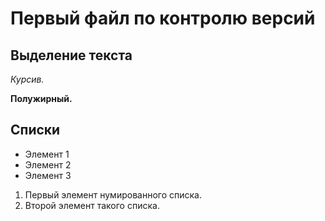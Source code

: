 # Первый файл по контролю версий

## Выделение текста
*Курсив.*

**Полужирный.**

## Списки
* Элемент 1
* Элемент 2
* Элемент 3

1. Первый элемент нумированного списка.
2. Второй элемент такого списка. 